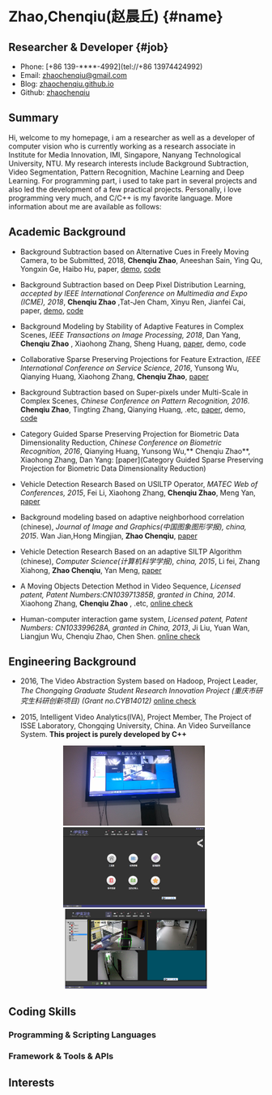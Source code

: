 Zhao,Chenqiu(赵晨丘)    {#name}
=====

Researcher & Developer      {#job}
----------

- Phone: [+86 139-****-4992](tel://+86 13974424992)
- Email: <zhaochenqiu@gmail.com>
- Blog: [zhaochenqiu.github.io](https://zhaochenqiu.github.io)
- Github: [zhaochenqiu](https://github.com/zhaochenqiu/)


Summary
-------

Hi, welcome to my homepage, i am a researcher as well as a developer of
computer vision who is currently working as a research associate in Institute
for Media Innovation, IMI, Singapore, Nanyang Technological University, NTU. My
research interests include Background Subtraction, Video Segmentation, Pattern
Recognition, Machine Learning and Deep Learning. For programming part, i used
to take part in several projects and also led the development of a few practical
projects. Personally, i love programming very much, and C/C++ is my favorite language.
More information about me are available as follows:

Academic Background
---------
 - Background Subtraction based on Alternative Cues in Freely Moving Camera, to be Submitted, 2018, **Chenqiu Zhao**, Aneeshan Sain, Ying Qu, Yongxin Ge, Haibo Hu, paper, [demo](https://www.youtube.com/watch?v=ss4VIRWq6X8&t=235s), [code](https://github.com/zhaochenqiu/IntegrationFgBk)

 - Background Subtraction based on Deep Pixel Distribution Learning, *accepted by IEEE International Conference on Multimedia and Expo (ICME), 2018*, **Chenqiu Zhao** ,Tat-Jen Cham, Xinyu Ren, Jianfei Cai, paper, [demo](https://www.youtube.com/watch?v=RWJYTfUCksY&t=122s), [code](https://github.com/zhaochenqiu/DPDL)
 
 - Background Modeling by Stability of Adaptive Features in Complex Scenes, *IEEE Transactions on Image Processing, 2018*,  Dan Yang,  **Chenqiu Zhao** , Xiaohong Zhang, Sheng Huang, [paper](https://ieeexplore.ieee.org/document/8091284/), demo, code

 - Collaborative Sparse Preserving Projections for Feature Extraction, *IEEE International Conference on Service Science, 2016*, Yunsong Wu, Qianying Huang, Xiaohong Zhang, **Chenqiu Zhao**, [paper](https://ieeexplore.ieee.org/document/8057406/)
 
 - Background Subtraction based on Super-pixels under Multi-Scale in Complex Scenes, *Chinese Conference on Pattern Recognition, 2016*. **Chenqiu Zhao**, Tingting Zhang, Qianying Huang, .etc, [paper](https://link.springer.com/chapter/10.1007%2F978-981-10-3002-4_33), demo, [code](https://github.com/zhaochenqiu/SPMS)

 - Category Guided Sparse Preserving Projection for Biometric Data Dimensionality Reduction, *Chinese Conference on Biometric Recognition, 2016*, Qianying Huang, Yunsong Wu,** Chenqiu Zhao**, Xiaohong Zhang, Dan Yang: [paper](Category Guided Sparse Preserving Projection for Biometric Data Dimensionality Reduction)

 - Vehicle Detection Research Based on USILTP Operator, *MATEC Web of Conferences, 2015*, Fei Li, Xiaohong Zhang, **Chenqiu Zhao**, Meng Yan, [paper](https://www.matec-conferences.org/articles/matecconf/pdf/2015/03/matecconf_iceta2015_01048.pdf)

 - Background modeling based on adaptive neighborhood correlation (chinese), *Journal of Image and Graphics(中国图象图形学报), china, 2015*.   Wan Jian,Hong Mingjian,  **Zhao Chenqiu**, [paper](http://kns.cnki.libcon.bupt.edu.cn/KCMS/detail/detail.aspx?dbcode=CJFQ&dbname=CJFDLAST2017&filename=ZGTB201609009&uid=WEEvREcwSlJHSldRa1FhdkJkVWI3QlZHOFlxSVRXbHdkSkZwRUk2Zldwcz0=$9A4hF_YAuvQ5obgVAqNKPCYcEjKensW4ggI8Fm4gTkoUKaID8j8gFw!!&v=MjAyNzBSb0Z5em1XNy9KUHlyZmJMRzRIOWZNcG85RmJZUjhlWDFMdXhZUzdEaDFUM3FUcldNMUZyQ1VSTEtmWSs=)

 - Vehicle Detection Research Based on an adaptive SILTP Algorithm (chinese), *Computer Science(计算机科学学报), china, 2015*, Li fei, Zhang Xiahong,  **Zhao Chenqiu**, Yan Meng, [paper](http://kns.cnki.libcon.bupt.edu.cn/KCMS/detail/detail.aspx?dbcode=CJFQ&dbname=CJFDLAST2016&filename=JSJA201606060&uid=WEEvREcwSlJHSldRa1FhdkJkVWI3QlZHOFlxSVRXbHdkSkZwRUk2Zldwcz0=$9A4hF_YAuvQ5obgVAqNKPCYcEjKensW4ggI8Fm4gTkoUKaID8j8gFw!!&v=MDQwMTR6bVc3L0pMejdCYjdHNEg5Zk1xWTlEWklSOGVYMUx1eFlTN0RoMVQzcVRyV00xRnJDVVJMS2ZZK1JvRnk=)

 - A Moving Objects Detection Method in Video Sequence, *Licensed patent, Patent Numbers:CN103971385B, granted in China, 2014*.  Xiaohong Zhang,  **Chenqiu Zhao** , .etc, [online check](http://cpquery.sipo.gov.cn/txnQueryBibliographicData.do?select-key:shenqingh=2014102280740&select-key:gonggaobj=1&select-key:backPage=http%3A%2F%2Fcpquery.sipo.gov.cn%2FtxnQueryOrdinaryPatents.do%3Fselect-key%3Ashenqingh%3D%26select-key%3Azhuanlimc%3D%25E8%25A7%2586%25E9%25A2%2591%25E4%25B8%25AD%25E8%25BF%2590%25E5%258A%25A8%25E7%2589%25A9%25E4%25BD%2593%25E7%259A%2584%25E6%25A3%2580%25E6%25B5%258B%25E6%2596%25B9%25E6%25B3%2595%26select-key%3Ashenqingrxm%3D%25E9%2587%258D%25E5%25BA%2586%25E5%25A4%25A7%25E5%25AD%25A6%26select-key%3Azhuanlilx%3D%26select-key%3Ashenqingr_from%3D%26select-key%3Ashenqingr_to%3D%26verycode%3D2%26inner-flag%3Aopen-type%3Dwindow%26inner-flag%3Aflowno%3D1524812739090&token=0781CD24335C4D329A10C1A174B8C542&inner-flag:open-type=window&inner-flag:flowno=1524812766312)
 
 - Human-computer interaction game system, *Licensed patent, Patent Numbers: CN103399628A, granted in China, 2013*, Ji Liu, Yuan Wan, Liangjun Wu, Chenqiu Zhao, Chen Shen. [online check](http://cpquery.sipo.gov.cn/txnQueryBibliographicData.do?select-key:shenqingh=2013101808783&select-key:gonggaobj=1&select-key:backPage=http%3A%2F%2Fcpquery.sipo.gov.cn%2FtxnQueryOrdinaryPatents.do%3Fselect-key%3Ashenqingh%3D%26select-key%3Azhuanlimc%3D%25E4%25B8%2580%25E7%25A7%258D%25E4%25BA%25BA%25E6%259C%25BA%25E4%25BA%25A4%25E4%25BA%2592%25E6%25B8%25B8%25E6%2588%258F%25E7%25B3%25BB%25E7%25BB%259F%26select-key%3Ashenqingrxm%3D%25E9%2587%258D%25E5%25BA%2586%25E5%25A4%25A7%25E5%25AD%25A6%26select-key%3Azhuanlilx%3D%26select-key%3Ashenqingr_from%3D%26select-key%3Ashenqingr_to%3D%26verycode%3D14%26inner-flag%3Aopen-type%3Dwindow%26inner-flag%3Aflowno%3D1524812969104&token=2CED253558544D8C855C0D1E779AFAC8&inner-flag:open-type=window&inner-flag:flowno=1524812973908)

Engineering Background
------------
 - 2016, The Video Abstraction System based on Hadoop, Project Leader, *The Chongqing Graduate Student Research Innovation Project (重庆市研究生科研创新项目) (Grant no.CYB14012)* [online check](http://graduate.cqu.edu.cn/newsdetail.action?newsinfoid=59620)

 - 2015, Intelligent Video Analytics(IVA), Project Member, The Project of ISSE Laboratory, Chongqing University, China. An Video Surveillance System. **This project is purely developed by C++**

<div align="center">
<img src="./res/im1.jpg" width="280"> &nbsp; <img src="./res/im2.png" width="280"> &nbsp;<img src="./res/im3.png" width="280">
</div>


Coding Skills
-----------

### Programming & Scripting Languages


### Framework & Tools & APIs


Interests
---------


